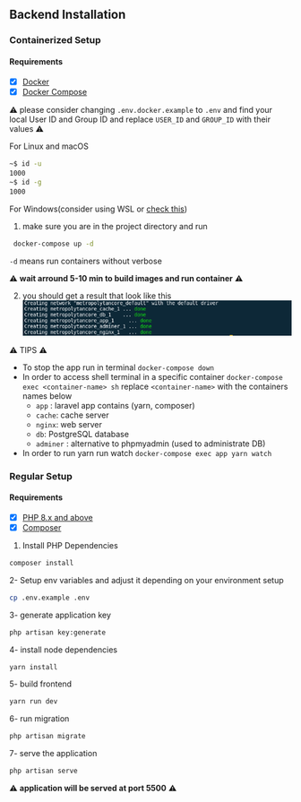 ## Backend Installation

### Containerized Setup

#### Requirements

-   [x] [Docker](https://docs.docker.com/get-docker/)
-   [x] [Docker Compose](https://docs.docker.com/compose/)

:warning: please consider changing `.env.docker.example` to `.env` and find your local User ID and Group ID and replace `USER_ID` and `GROUP_ID` with their values :warning:

For Linux and macOS

```bash
~$ id -u
1000
~$ id -g
1000
```

For Windows(consider using WSL or [check this](https://stackoverflow.com/questions/56290892/get-userid-in-ms-windows-for-uid-and-gid-mapping))

1. make sure you are in the project directory and run

```bash
 docker-compose up -d
```

`-d` means run containers without verbose

:warning: **wait arround 5-10 min to build images and run container** :warning:

2. you should get a result that look like this
   ![results](../docs/assets/media/result_docker.png)

:warning: TIPS :warning:

-   To stop the app run in terminal `docker-compose down`
-   In order to access shell terminal in a specific container `docker-compose exec <container-name> sh` replace `<container-name>` with the containers names below
    -   `app` : laravel app contains (yarn, composer)
    -   `cache`: cache server
    -   `nginx`: web server
    -   `db`: PostgreSQL database
    -   `adminer` : alternative to phpmyadmin (used to administrate DB)
-   In order to run yarn run watch `docker-compose exec app yarn watch`

### Regular Setup

#### Requirements

-   [x] [PHP 8.x and above](https://www.php.net/manual/en/install.php)
-   [x] [Composer](https://getcomposer.org/doc/00-intro.md)

1. Install PHP Dependencies

```bash
composer install
```

2- Setup env variables and adjust it depending on your environment setup

```bash
cp .env.example .env
```

3- generate application key

```bash
php artisan key:generate
```

4- install node dependencies

```bash
yarn install
```

5- build frontend

```bash
yarn run dev
```

6- run migration

```bash
php artisan migrate
```

7- serve the application

```bash
php artisan serve
```

:warning: **application will be served at port 5500** :warning:
